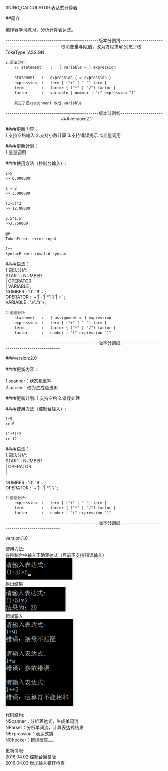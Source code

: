 
#NINO_CALCULATOR 表达式计算器<br>  

##简介：<br>        
  编译器学习练习，分析计算表达式。<br>  


----------------------------------------------版本分割线------------------------------------------------
	取消变量与赋值，改为方程求解
	别忘了改TokeType::ASSIGN


	2.语法分析:
		// statement	:	[ variable = ] expression

		statement	:	expression { = expression }
		expression  :	term { ("+" | "-") term }
		term		:	factor { ("*" | "/") factor }
		factor		:	variable | number | "(" expression ")" 

		别忘了把assignment 改成 variable
----------------------------------------------版本分割线------------------------------------------------
###version:2.1 <br>

####更新内容：<br>
	1.支持空格输入
	2.支持小数计算
	3.支持错误提示
	4.变量调用

####更新计划：<br>
	1.变量调用

####使用方法（控制台输入）:

	1+5
	>> 6.000000

	1 + 2
	>> 3.000000

	(1+5)*2
	>> 12.00000

	2.5*1.5
	>>3.750000

	@#
	TokenError: error input

	1++
	SyntaxError: invalid syntax


####语法：      
	1.词法分析:      
		START		: NUMBER     
					| OPERATOR      
					| VARIABLE
					;        
		NUMBER		: '0'..'9'+ ;       
		OPERATOR	: '+'|'-'|'*'|'/'|'=' ;      
		VARIABLE	: 'a'..'z'+;

	2.语法分析:
		statement	:	[ assignment = ] expression
		expression  :	term { ("+" | "-") term }
		term		:	factor { ("*" | "/") factor }
		factor		:	number | "(" expression ")" 

	


----------------------------------------------版本分割线------------------------------------------------
 
###version:2.0 <br>    
####更新内容：<br>    
	1.scanner：状态机重写  
	2.parser：改为生成语法树
	
####更新计划:
	1.支持空格
	2.错误处理
	
####使用方法（控制台输入）:

	1+5
	>> 6

	(1+5)*2
	>> 12

####语法：      
	1.词法分析:      
		START		: NUMBER     
					| OPERATOR      
					|        
					;        
		NUMBER		: '0'..'9'+ ;       
		OPERATOR	: '+'|'-'|'*'|'/' ;       

	2.语法分析:
		expression  :	term { ("+" | "-") term }
		term		:	factor { ("*" | "/") factor }
		factor		:	number | "(" expression ")" 


----------------------------------------------版本分割线------------------------------------------------

version:1.0

使用方法:     
在控制台中输入正确表达式（目前不支持错误输入）      
![](https://github.com/ninovt9/NINO_CALCULATOR/blob/master/Source/console_calculator_1.png)     
得出结果      
![](https://github.com/ninovt9/NINO_CALCULATOR/blob/master/Source/console_calculator_2.png)    
错误输入    
![](https://github.com/ninovt9/NINO_CALCULATOR/blob/master/Source/2016.04.03.png)


代码结构:      
NScanner：分析表达式，生成单词流     
NParser：分析单词流，计算表达式结果     
NExpression：表达式类  
NChecker：错误检查。。。

更新情况:     
2016.04.02:控制台简易版     
2016.04.03:增加输入错误检查



